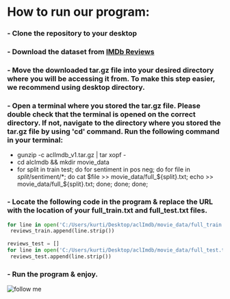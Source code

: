 # **How to run our program:**

### - Clone the repository to your desktop
### - Download the dataset from [IMDb Reviews](https://ai.stanford.edu/~amaas/data/sentiment/aclImdb_v1.tar.gz) 
### - Move the downloaded tar.gz file into your desired directory where you will be accessing it from. To make this step easier, we recommend using desktop directory.
### - Open a terminal where you stored the tar.gz file. Please double check that the terminal is opened on the correct directory. If not, navigate to the directory              where you stored the tar.gz file by using 'cd' command. Run the following command in your terminal:
   - gunzip -c aclImdb_v1.tar.gz | tar xopf -
   - cd alcImdb && mkdir movie_data
   - for split in train test; do for sentiment in pos neg; do for file in $split/$sentiment/*; do cat $file >> movie_data/full_${split}.txt; echo >>                             movie_data/full_${split}.txt; done; done; done;

### - Locate the following code in the program & replace the URL with the location of your full_train.txt and full_test.txt files. 
   ```python
   for line in open('C:/Users/kurti/Desktop/aclImdb/movie_data/full_train.txt', encoding='utf-8'):
    reviews_train.append(line.strip())
    
   reviews_test = []
   for line in open('C:/Users/kurti/Desktop/aclImdb/movie_data/full_test.txt', encoding='utf-8'):
    reviews_test.append(line.strip())
   ```
### - Run the program & enjoy. 
![follow me](https://img.shields.io/github/followers/kurtina09?label=Kurtina09&style=social)
